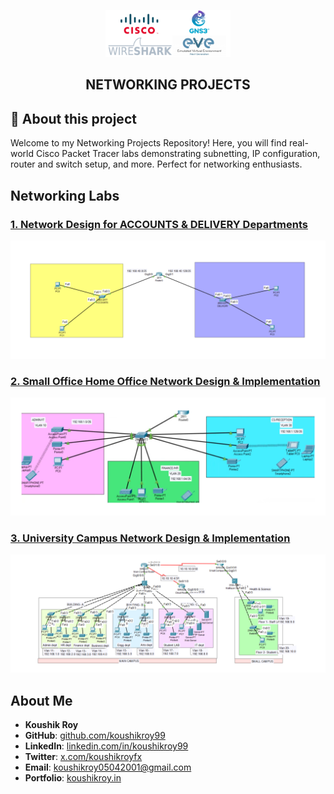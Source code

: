 <p align="center">
    <img src="./assets/Untitled design (2).png" alt="Logo" width="200">
</p>

<h2 align="center"> NETWORKING PROJECTS</h2>

## 📝 About this project

Welcome to my Networking Projects Repository! Here, you will find real-world Cisco Packet Tracer labs demonstrating subnetting, IP configuration, router and switch setup, and more. Perfect for networking enthusiasts.

## Networking Labs

### [1. Network Design for ACCOUNTS & DELIVERY Departments](./ACCOUNTS%20%26%20DELIVERY)

<p align="center">
    <img src="./assets/1. Accounts &Delivery Lab.png" alt="ACCOUNTS & DELIVERY">
</p>


### [2. Small Office Home Office Network Design & Implementation](./Small%20Office%20Home%20Office%20Network%20-SOHO)

<p align="center">
    <img src="./assets/Small Office Home Office Network -SOHO.png" alt="Small Office Home Office Network -SOHO">
</p>


### [3. University Campus Network Design & Implementation](./University%20Campus%20Network%20Design%20%26%20Implementation)

<p align="center">
    <img src="./assets/University Campus Network Design & Implementation.png" alt="University Campus Network Design & Implementation">
</p>

## About Me

- **Koushik Roy**  
- **GitHub**: [github.com/koushikroy99](https://github.com/koushikroy99)  
- **LinkedIn**: [linkedin.com/in/koushikroy99](https://www.linkedin.com/in/koushikroy99/)  
- **Twitter**: [x.com/koushikroyfx](https://x.com/koushikroyfx)  
- **Email**: koushikroy05042001@gmail.com  
- **Portfolio**: [koushikroy.in](https://www.koushikroy.in/)  
